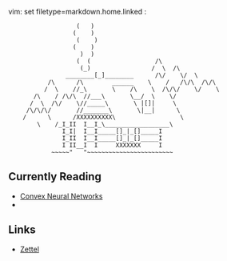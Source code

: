 vim: set filetype=markdown.home.linked :

					   (   )
					  (    )
					   (    )
					  (    )
					    )  )
					   (  (                  /\
					    (_)                 /  \  /\
				    ________[_]________      /\/    \/  \
			   /\      /\        ______    \    /   /\/\  /\/\
			  /  \    //_\       \    /\    \  /\/\/    \/    \
		   /\    / /\/\  //___\       \__/  \    \/
		  /  \  /\/    \//_____\       \ |[]|     \
		 /\/\/\/       //_______\       \|__|      \
		/      \      /XXXXXXXXXX\                  \
			\    /_I_II  I__I_\__________________\
			       I_I|  I__I_____[]_|_[]_____I
			       I_II  I__I_____[]_|_[]_____I
			       I II__I  I     XXXXXXX     I
			    ~~~~~"   "~~~~~~~~~~~~~~~~~~~~~~~~

 ## Currently Reading

 - [Convex Neural Networks]($P/stash/convex-neural-networks.md)
 - 

 ## Links

 - [Zettel](zettel.md)
